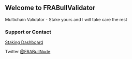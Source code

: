 ## Welcome to FRABullValidator

Multichain Validator - Stake yours and I will take care the rest



### Support or Contact

[Staking Dashboard](https://findorascan.io/node?node=B846EB4DF4B1BE5EFA824172873B62453BFF272D)

Twitter [@FRABullNode](https://twitter.com/frabullnode?s=21&t=JZ35p_Y1vl66ETlkyR_0yA)
